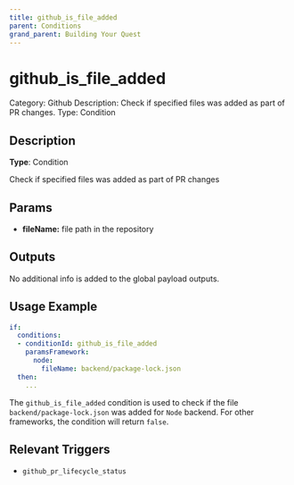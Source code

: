 ```yaml
---
title: github_is_file_added
parent: Conditions
grand_parent: Building Your Quest
---
```


# github_is_file_added

Category: Github
Description: Check if specified files was added as part of PR changes.
Type: Condition

## Description

**Type**: Condition

Check if specified files was added as part of PR changes

## Params

- **fileName:** file path in the repository

## Outputs

No additional info is added to the global payload outputs.

## Usage Example

```yaml
if:
  conditions:
  - conditionId: github_is_file_added
    paramsFramework:
      node:
        fileName: backend/package-lock.json
  then:
    ...
```

The `github_is_file_added` condition is used to check if the file `backend/package-lock.json` was added for `Node` backend. For other frameworks, the condition will return `false`.

## Relevant Triggers

- `github_pr_lifecycle_status`
